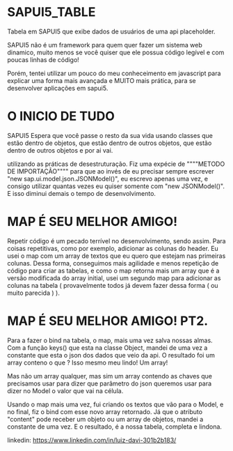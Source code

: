 # SAPUI5_TABLE
Tabela em SAPUI5 que exibe dados de usuários de uma api placeholder.

SAPUI5 não é um framework para quem quer fazer um sistema web dinamico, muito menos se você quiser que ele possua código legível e com poucas linhas de código!

Porém, tentei utilizar um pouco do meu conheceimento em javascript para explicar uma forma mais avançada e MUITO mais prática, para se desenvolver aplicações em sapui5.

# O INICIO DE TUDO

SAPUI5 Espera que você passe o resto da sua vida usando classes que estão dentro de objetos, que estão dentro de outros objetos, que estão dentro de outros objetos e por ai vai.

utilizando as práticas de desestruturação. Fiz uma expécie de """"METODO DE IMPORTAÇÃO"""" para que ao invés de eu precisar sempre escrever "new sap.ui.model.json.JSONModel()", eu escrevo apenas uma vez, e consigo utilizar quantas vezes eu quiser somente com "new JSONModel()". E isso diminui demais o tempo de desenvolvimento.

# MAP É SEU MELHOR AMIGO!

Repetir código é um pecado terrível no desenvolvimento, sendo assim. Para coisas repetitivas, como por exemplo, adicionar as colunas do header. Eu usei o map com um array de textos que eu quero que estejam nas primeiras colunas. Dessa forma, conseguimos mais agilidade e menos repetição de código para criar as tabelas, e como o map retorna mais um array que é a versão modificada do array initial, usei um segundo map para adicionar as colunas na tabela ( provavelmente todos já devem fazer dessa forma ( ou muito parecida ) ).


# MAP É SEU MELHOR AMIGO! PT2.

Para a fazer o bind na tabela, o map, mais uma vez salva nossas almas. Com a função keys() que esta na classe Object, mandei de uma vez a constante que esta o json dos dados que veio da api. O resultado foi um array conteno o que ? Isso mesmo meu lindo! Um array!

Mas não um array qualquer, mas sim um array contendo as chaves que precisamos usar para dizer que parâmetro do json queremos usar para dizer no Model o valor que vai na célula.

Usando o map mais uma vez, fui criando os textos que vão para o Model, e no final, fiz o bind com esse novo array retornado. Já que o atributo "content" pode receber um objeto ou um array de objetos, mandei a constante de uma vez. E o resultado, é a nossa tabela, completa e lindona.

linkedin: https://www.linkedin.com/in/luiz-davi-301b2b183/


